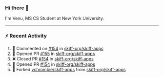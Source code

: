 ### Hi there 👋

I'm Venu, MS CS Student at New York University.

---

### :zap: Recent Activity

<!--RECENT_ACTIVITY:start-->
1. 💬 Commented on [#154](https://github.com/skiff-org/skiff-apps/pull/154#issuecomment-1837269560) in [skiff-org/skiff-apps](https://github.com/skiff-org/skiff-apps)
2. 💪 Opened PR [#155](https://github.com/skiff-org/skiff-apps/pull/155) in [skiff-org/skiff-apps](https://github.com/skiff-org/skiff-apps)
3. ❌ Closed PR [#154](https://github.com/skiff-org/skiff-apps/pull/154) in [skiff-org/skiff-apps](https://github.com/skiff-org/skiff-apps)
4. 💪 Opened PR [#154](https://github.com/skiff-org/skiff-apps/pull/154) in [skiff-org/skiff-apps](https://github.com/skiff-org/skiff-apps)
5. 🔱 Forked [vchrombie/skiff-apps](https://github.com/vchrombie/skiff-apps) from [skiff-org/skiff-apps](https://github.com/skiff-org/skiff-apps)
<!--RECENT_ACTIVITY:end-->

<!--
**vchrombie/vchrombie** is a ✨ _special_ ✨ repository because its `README.md` (this file) appears on your GitHub profile.

Here are some ideas to get you started:

- 🔭 I’m currently working on ...
- 🌱 I’m currently learning ...
- 👯 I’m looking to collaborate on ...
- 🤔 I’m looking for help with ...
- 💬 Ask me about ...
- 📫 How to reach me: ...
- 😄 Pronouns: ...
- ⚡ Fun fact: ...
-->
